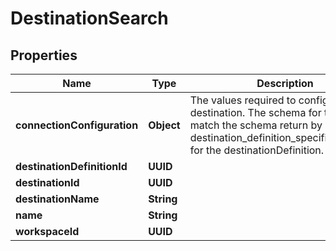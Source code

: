 

# DestinationSearch


## Properties

| Name | Type | Description | Notes |
|------------ | ------------- | ------------- | -------------|
|**connectionConfiguration** | **Object** | The values required to configure the destination. The schema for this must match the schema return by destination_definition_specifications/get for the destinationDefinition. |  [optional] |
|**destinationDefinitionId** | **UUID** |  |  [optional] |
|**destinationId** | **UUID** |  |  [optional] |
|**destinationName** | **String** |  |  [optional] |
|**name** | **String** |  |  [optional] |
|**workspaceId** | **UUID** |  |  [optional] |



